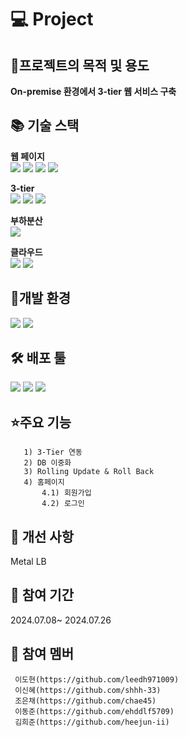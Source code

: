 # 💻 Project 


## 🎈프로젝트의 목적 및 용도
**On-premise 환경에서 3-tier 웹 서비스 구축**

## 📚 기술 스택
**웹 페이지**   
<img src="https://img.shields.io/badge/JAVA-007396?style=flat-square&logo=java&logoColor=white">
<img src="https://img.shields.io/badge/Jsp-e76f00?style=flat-square&logo=Jsp&logoColor=white">
<img src="https://img.shields.io/badge/Css-1572B6?style=flat-square&logo=css3&logoColor=white"/>
<img src="https://img.shields.io/badge/Bootstrap-7952B3?style=flat-square&logo=bootstrap&logoColor=white">

**3-tier**   
<img src="https://img.shields.io/badge/Nginx 1.14-009639?style=flat-square&logo=NGINX&logoColor=white">
<img src="https://img.shields.io/badge/Apache Tomcat 9.0.71-F8DC75?style=flat-square&logo=apachetomcat&logoColor=white">
<img src="https://img.shields.io/badge/MariaDB-003545?style=flat-square&logo=mariaDB&logoColor=white"> 

**부하분산**   
<img src="https://img.shields.io/badge/Apache Jmeter 5.6.3-D22128?style=flat-square&logo=Apache JMeter&logoColor=white">

**클라우드**   
<img src="https://img.shields.io/badge/Docker-2496ED?style=flat-square&logo=Docker&logoColor=white"/> <img src="https://img.shields.io/badge/kubernetes-326CE5?style=flat-square&logo=kubernetes&logoColor=white"/>  


## 🌳개발 환경
  <img src="https://img.shields.io/badge/Ubuntu 20.04-E95420?style=flat-square&logo=Ubuntu&logoColor=white"/> <img src="https://img.shields.io/badge/linux-FCC624?style=flat-square&logo=linux&logoColor=black"/>


## 🛠️ 배포 툴
<img src="https://img.shields.io/badge/Argo CD-EF7B4D?style=flat-square&logo=Argo&logoColor=white"/> <img src="https://img.shields.io/badge/Git-F05032?style=flat-square&logo=git&logoColor=white"/>
<img src="https://img.shields.io/badge/GitHub-181717?style=flat-square&logo=GitHub&logoColor=white"/>


## ⭐주요 기능
```
   1) 3-Tier 연동
   2) DB 이중화
   3) Rolling Update & Roll Back
   4) 홈페이지
       4.1) 회원가입
       4.2) 로그인
```       

            

## 🎈 개선 사항 
Metal LB

## 🎈 참여 기간
2024.07.08~ 2024.07.26
    
    
## 🎈 참여 멤버
     이도현(https://github.com/leedh971009)
     이신혜(https://github.com/shhh-33) 
     조은채(https://github.com/chae45)
     이동준(https://github.com/ehddlf5709)
     김희준(https://github.com/heejun-ii)
